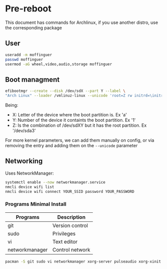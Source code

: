 # Pre-reboot

This document has commands for Archlinux, if you use another distro, use the
corresponding package

## User

```bash
useradd -m moffinguer
passwd moffinguer
usermod -aG wheel,video,audio,storage moffinguer
```

## Boot managment

```bash
efibootmgr --create --disk /dev/sdX --part Y --label \
"Arch Linux" --loader /vmlinuz-linux --unicode 'root=Z rw initrd=\initramfs-linux.img'
```

Being:

- X: Letter of the device where the boot partition is. Ex 'a'
- Y: Number of the device it containts the boot partition. Ex '1'
- Z: Is the combination of /dev/sdXY but it has the root partition. Ex '/dev/sda3'

For more kernel parameters, we can add them manually on config, or via removing
the entry and adding them on the `--unicode` parameter

## Networking

Uses NetworkManager:

```bash
systemctl enable --now networkmanager.service
nmcli device wifi list
nmcli device wifi connect YOUR_SSID password YOUR_PASSWORD
```

### Programs Minimal Install

| Programs | Description |
|-|-|
| git | Version control |
| sudo | Privileges |
| vi | Text editor |
| networkmanager | Control network |

```bash
pacman -S git sudo vi networkmanager xorg-server pulseaudio xorg-xinit
```

